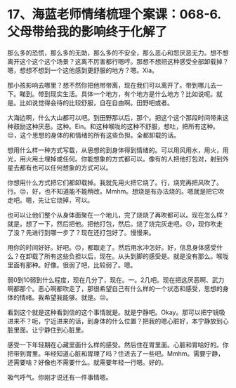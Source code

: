 # 17、海蓝老师情绪梳理个案课：068-6.父母带给我的影响终于化解了

那么多的恐慌，那么多的无助，那么多的不安全，那么恶心和怨厌恶无力。想不想离开这个这个这个场景？这离不厉害都行嗯哼。那想不想把这种感受全部卸载掉？嗯，想想不想到一个这他感到更舒服的地方？嗯。Xia。

那小孩影响去哪里？想不然你把他带带离，现在我们可以离开了。带到哪儿去一下。睇到。带到现实生活。具体一个地方，有个地方是什么地方？比如说呢。就是。比如说觉得会待的比较舒服，自在自由啊。田野吧或者。

大海边啊，什么大山都可以吧。到田野那以后，那个。把这个这个那段时间带来这种鼓励这种厌恶。这种。Ein。和这种喉咙的这种不舒服，想吐，把所有这种。😔，这个思想的身体的和情绪的所有这些负担。全都卸载的话。

想用什么样一种方式写载，从思想的到身体得到情绪的。可以用风用水，用火，用光，用火用土埋掉或任何。你能想象的方式都可以。像有的人把他打包对，射到外星去都有也可以任何想象的方式可以。

你想用什么方式把它们都卸载掉。我就先用火把它烧了。行，烧完再把风吹了。行。😔，好，也不知道能不能稍改。Mmhm。想烧是有办法烧的。嗯就是把它吹走吧。嗯，先让它烧掉，可以。

也可以让他们整个从身体面聚在一个地儿，完了烧烧了再吹都可以。现在怎么样？就是。想了一下，然后把他。把他打包，然后。烧了烧完灰走吧。😔，现你吹走了没？先进行到哪一步了？现在还打包好了。慢慢来。

用你的时间好好。好吧。😔，都取走了。然后用水冲怎好。好，信息身体感受什么？在卸载了所有这些负担以后，现在。从头到脚的感受是。就是没有那么。喉咙里面有那种。好像。很弱了吧，比较弱了。嗯。

弱0到10弱到什么程度，现在几分了，现在。一。2几吧。现在把这厌恶啊、武力啊都那个。恶心啊都吹走了，那很希望自己有什么样的一个状态和感受，思想的身体的情绪。我希望我能够。就是。😔。

看到这个就是这种看到信的这个事情就是。就是宁静吧。Okay。那可以把宁镜吸进来不？呃，宁近进来的话，到身体的什么位置？把我的嗯心脏好，本宁静放到心脏里面。让宁静住到心脏里。

感受一下年轻期在心藏里面什么样的感受。然后住在胃里面。心脏和胃哈好的。你把带到胃里。年经知道心脏和胃理了吗？住进去了一些吧。Mmhm。需要宁静，还需要啥？好像也不需要什么。就需要年轻一行嗯。好的。

吸气呼气。你刚才说还有一件事情嗯。